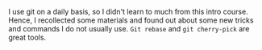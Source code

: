 I use git on a daily basis, so I didn't learn to much from this intro course. 
Hence, I recollected some materials and found out about some new tricks and commands 
I do not usually use. ```Git rebase``` and ```git cherry-pick``` are great tools.
